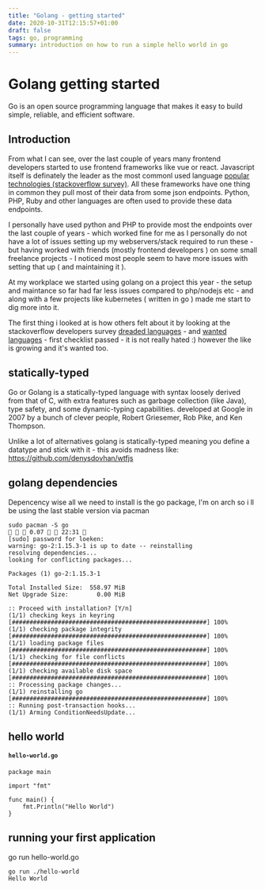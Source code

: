 ```yaml
---
title: "Golang - getting started"
date: 2020-10-31T12:15:57+01:00
draft: false
tags: go, programming
summary: introduction on how to run a simple hello world in go
---
```


# Golang getting started

Go is an open source programming language that makes it easy to build simple, reliable, and efficient software.


## Introduction
From what I can see, over the last couple of years many frontend developers started to use frontend frameworks like vue or react. Javascript itself is definately the leader as the most commonl used language [popular technologies (stackoverflow survey)](https://insights.stackoverflow.com/survey/2020#most-popular-technologies). All these frameworks have one thing in common they pull most of their data from some json endpoints. Python, PHP, Ruby and other languages are often used to provide these data endpoints. 

I personally have used python and PHP to provide most the endpoints over the last couple of years - which worked fine for me as I personally do not have a lot of issues setting up my webservers/stack required to run these - but having worked with friends (mostly frontend developers ) on some small freelance projects - I noticed most people seem to have more issues with setting that up ( and maintaining it ).

At my workplace we started using golang on a project this year - the setup and maintance so far had far less issues compared to php/nodejs etc - and along with a few projects like kubernetes ( written in go ) made me start to dig more into it.

The first thing i looked at is how others felt about it by looking at the stackoverflow developers survey [dreaded languages](https://insights.stackoverflow.com/survey/2020#technology-most-loved-dreaded-and-wanted-languages-dreaded) - and [wanted languages](https://insights.stackoverflow.com/survey/2020#technology-most-loved-dreaded-and-wanted-languages-wanted) - first checklist passed - it is not really hated :) however the like is growing and it's wanted too.


## statically-typed

Go or Golang is a statically-typed language with syntax loosely derived from that of C, with extra features such as garbage collection (like Java), type safety, and some dynamic-typing capabilities. developed at Google in 2007 by a bunch of clever people, Robert Griesemer, Rob Pike, and Ken Thompson.

Unlike a lot of alternatives golang is statically-typed meaning you define a datatype and stick with it - this avoids madness like: https://github.com/denysdovhan/wtfjs


## golang dependencies

Depencency wise all we need to install is the go package, I'm on arch so i ll be using the last stable version via pacman
```
sudo pacman -S go                                                                                                0.07   22:31  
[sudo] password for loeken: 
warning: go-2:1.15.3-1 is up to date -- reinstalling
resolving dependencies...
looking for conflicting packages...

Packages (1) go-2:1.15.3-1

Total Installed Size:  558.97 MiB
Net Upgrade Size:        0.00 MiB

:: Proceed with installation? [Y/n] 
(1/1) checking keys in keyring                                                                [#######################################################] 100%
(1/1) checking package integrity                                                              [#######################################################] 100%
(1/1) loading package files                                                                   [#######################################################] 100%
(1/1) checking for file conflicts                                                             [#######################################################] 100%
(1/1) checking available disk space                                                           [#######################################################] 100%
:: Processing package changes...
(1/1) reinstalling go                                                                         [#######################################################] 100%
:: Running post-transaction hooks...
(1/1) Arming ConditionNeedsUpdate...

```

## hello world

#### **`hello-world.go`**
```
package main

import "fmt"

func main() {
	fmt.Println("Hello World")
}
```

## running your first application

go run hello-world.go

```
go run ./hello-world
Hello World
```